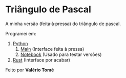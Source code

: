 # Triângulo de Pascal

A minha versão ~~(feita à pressa)~~ do triângulo de pascal.

Programei em:

1. [Python](./python/)
    1. [Main](./python/main.py) (Interface feita à pressa)
    2. [Notebook](./python/main.ipynb) (Usado para testar versões)
2. [Rust](./rust/) (Interface por acabar)

Feito por **Valério Tomé**
